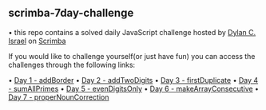 ## scrimba-7day-challenge

• this repo contains a solved daily JavaScript challenge hosted by [Dylan C. Israel](http://www.dylanisrael.com/) on [Scrimba](http://www.scrimba.com)

If you would like to challenge yourself(or just have fun) you can access the challenges through the following links:

• [Day 1 - addBorder](https://scrimba.com/c/cPkE44uE)
• [Day 2 - addTwoDigits](https://scrimba.com/c/crGw4Gcm)
• [Day 3 - firstDuplicate](https://scrimba.com/c/cE9agzt3)
• [Day 4 - sumAllPrimes](https://scrimba.com/c/crGwQ9um)
• [Day 5 - evenDigitsOnly](https://scrimba.com/c/ckRe7ZCP)
• [Day 6 - makeArrayConsecutive](https://scrimba.com/c/c4MKp2sp)
• [Day 7 - properNounCorrection](https://scrimba.com/c/cWnJ8zUd)
